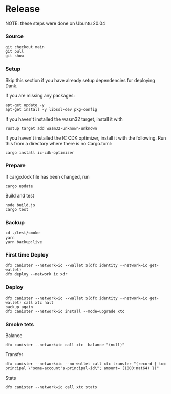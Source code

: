 # Release

NOTE: these steps were done on Ubuntu 20.04

### Source
```
git checkout main
git pull
git show
```

### Setup

Skip this section if you have already setup dependencies for deploying Dank.

If you are missing any packages:
```
apt-get update -y
apt-get install -y libssl-dev pkg-config
```

If you haven't installed the wasm32 target, install it with
```
rustup target add wasm32-unknown-unknown
```

If you haven't installed the IC CDK optimizer, install it with the following. Run this from a directory where there is no Cargo.toml:
```
cargo install ic-cdk-optimizer
```

### Prepare

If cargo.lock file has been changed, run
```
cargo update
```

Build and test
```
node build.js
cargo test
```

### Backup
```
cd ./test/smoke
yarn
yarn backup:live
```

### First time Deploy
```
dfx canister --network=ic --wallet $(dfx identity --network=ic get-wallet) 
dfx deploy --network ic xdr
```

### Deploy
```
dfx canister --network=ic --wallet $(dfx identity --network=ic get-wallet) call xtc halt
backup again
dfx canister --network=ic install --mode=upgrade xtc
```

### Smoke tets

Balance
```
dfx canister --network=ic call xtc  balance "(null)"
```

Transfer
```
dfx canister --network=ic --no-wallet call xtc transfer "(record { to= principal \"some-account's-principal-id\"; amount= (1000:nat64) })"
```

Stats
```
dfx canister --network=ic call xtc stats
```
